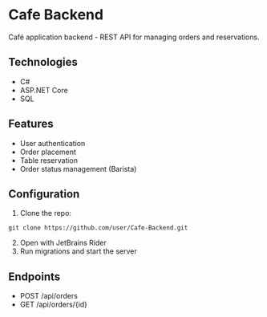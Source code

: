 # Cafe Backend

Café application backend - REST API for managing orders and reservations.

## Technologies
- C#
- ASP.NET Core
- SQL

## Features
- User authentication
- Order placement
- Table reservation
- Order status management (Barista)

## Configuration
1. Clone the repo:
```
git clone https://github.com/user/Cafe-Backend.git
```
2. Open with JetBrains Rider
3. Run migrations and start the server

## Endpoints
- POST /api/orders
- GET /api/orders/{id}
